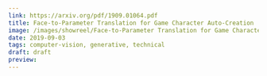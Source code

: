 ```yaml
---
link: https://arxiv.org/pdf/1909.01064.pdf
title: Face-to-Parameter Translation for Game Character Auto-Creation
image: /images/showreel/Face-to-Parameter Translation for Game Character Auto-Creation.jpg
date: 2019-09-03
tags: computer-vision, generative, technical
draft: draft
preview:
---
```



